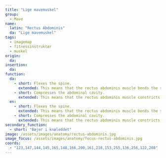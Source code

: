 ```yaml
---
title: "Lige mavemuskel"
group:
  - Mave
name:
  latin: "Rectus Abdominis"
  da: "Lige mavemuskel"
tags:
  - imagemap
  - fitnessinstruktør
  - muskel
origin: 
  da: 
insertion: 
  da: 
function:
  da:
    - short: Flexes the spine.
      extended: This means that the rectus abdominis muscle bends the spine to the front (i.e. it moves the sternum down and forward towards the pelvis).
    - short: Compresses the abdominal cavity.
      extended: This means that the rectus abdominis muscle constricts the organs of the abdominal cavity and can increase intra-abdominal pressure (i.e. such as during a valsalva maneuver).
  en:
    - short: Flexes the spine.
      extended: This means that the rectus abdominis muscle bends the spine to the front (i.e. it moves the sternum down and forward towards the pelvis).
    - short: Compresses the abdominal cavity.
      extended: This means that the rectus abdominis muscle constricts the organs of the abdominal cavity and can increase intra-abdominal pressure (i.e. such as during a valsalva maneuver).
secondary_function: 
  - short: "Bøjer i knæleddet"
image: /assets/images/anatomy/rectus-abdominis.jpg
image_focus: /assets/images/anatomy/focus-rectus-abdominis.jpg
coords:
  - "123,147,144,145,165,148,166,200,161,218,153,255,136,256,122,208"
---
```

